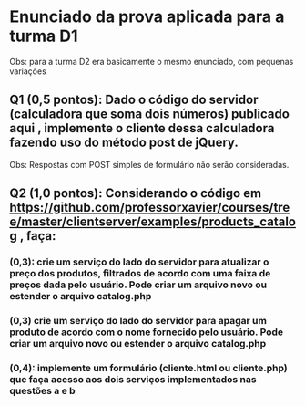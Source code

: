 # Enunciado da prova aplicada para a turma D1

Obs: para a turma D2 era basicamente o mesmo enunciado, com pequenas variações


## Q1 (0,5 pontos): Dado o código do servidor (calculadora que soma dois números) publicado aqui , implemente o cliente dessa calculadora fazendo uso do método post de jQuery. 

Obs: Respostas com POST simples de formulário não serão consideradas. 

## Q2  (1,0 pontos): Considerando o código em https://github.com/professorxavier/courses/tree/master/clientserver/examples/products_catalog , faça:

### (0,3): crie um serviço do lado do servidor para atualizar o preço dos produtos, filtrados de acordo com uma faixa de preços dada pelo usuário. Pode criar um arquivo novo ou estender o arquivo catalog.php
### (0,3) crie um serviço do lado do servidor para apagar um produto de acordo com o nome fornecido pelo usuário. Pode criar um arquivo novo ou estender o arquivo catalog.php
### (0,4): implemente um formulário (cliente.html ou cliente.php) que faça acesso aos dois serviços implementados nas questões a e b 

